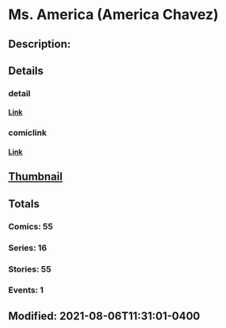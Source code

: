 # Ms. America (America Chavez)
## Description: 
## Details
### detail
#### [Link](http://marvel.com/comics/characters/1017824/ms_america_america_chavez?utm_campaign=apiRef&utm_source=225578a89fc76f3d20fbffda5d17a88d)
### comiclink
#### [Link](http://marvel.com/comics/characters/1017824/ms_america_america_chavez?utm_campaign=apiRef&utm_source=225578a89fc76f3d20fbffda5d17a88d)
## [Thumbnail](http://i.annihil.us/u/prod/marvel/i/mg/b/40/image_not_available.jpg)
## Totals
### Comics: 55
### Series: 16
### Stories: 55
### Events: 1
## Modified: 2021-08-06T11:31:01-0400